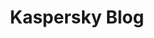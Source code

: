 ---
title: Kaspersky Blog
description: The Official Blog from Kaspersky covers information to help protect you against viruses, spyware, hackers, spam & other forms of malware.
url: https://www.kaspersky.com/blog/
image:
    # url: '/assets/images/cafe.png'
    # alt: 'Cafe'
tags: ['blog', 'malware', 'news']
pubDate: 2023-11-09
draft: false
---